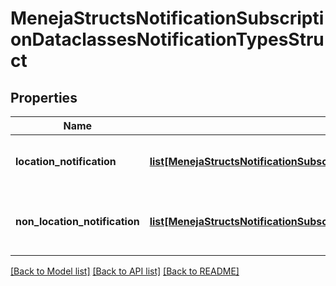 # MenejaStructsNotificationSubscriptionDataclassesNotificationTypesStruct

## Properties
Name | Type | Description | Notes
------------ | ------------- | ------------- | -------------
**location_notification** | [**list[MenejaStructsNotificationSubscriptionDataclassesNotificationTypeStruct]**](MenejaStructsNotificationSubscriptionDataclassesNotificationTypeStruct.md) | location related notification types | 
**non_location_notification** | [**list[MenejaStructsNotificationSubscriptionDataclassesNotificationTypeStruct]**](MenejaStructsNotificationSubscriptionDataclassesNotificationTypeStruct.md) | non location related notification types | 

[[Back to Model list]](../README.md#documentation-for-models) [[Back to API list]](../README.md#documentation-for-api-endpoints) [[Back to README]](../README.md)


